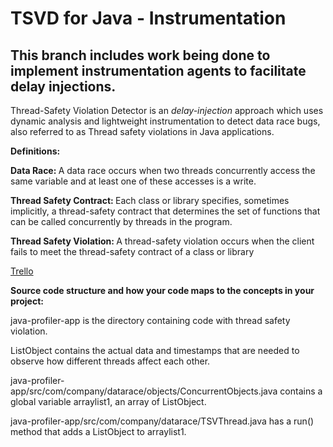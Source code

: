 # TSVD for Java - Instrumentation

## This branch includes work being done to implement instrumentation agents to facilitate delay injections.

Thread-Safety Violation Detector is an <i>delay-injection</i> approach which uses dynamic analysis and lightweight instrumentation to detect data race bugs, also referred to as Thread safety violations in Java applications.

<b>Definitions: </b>

<b>Data Race: </b> A data race occurs when two threads concurrently access the same variable and at least one of these accesses is a write.

<b>Thread Safety Contract: </b> Each class or library specifies, sometimes implicitly, a thread-safety contract that determines the set of functions that can be called concurrently by threads in the program.

<b>Thread Safety Violation: </b> A thread-safety violation occurs when the client fails to meet the thread-safety contract of a class or library



[Trello](https://trello.com/b/UcUVXC8C/ecs251-synapse)

<b>Source code structure and how your code maps to the concepts in your project: </b>

java-profiler-app is the directory containing code with thread safety violation. 

ListObject contains the actual data and timestamps that are needed to observe how different threads affect each other.

java-profiler-app/src/com/company/datarace/objects/ConcurrentObjects.java contains a global variable arraylist1, an array of ListObject.

java-profiler-app/src/com/company/datarace/TSVThread.java has a run() method that adds a ListObject to arraylist1.
